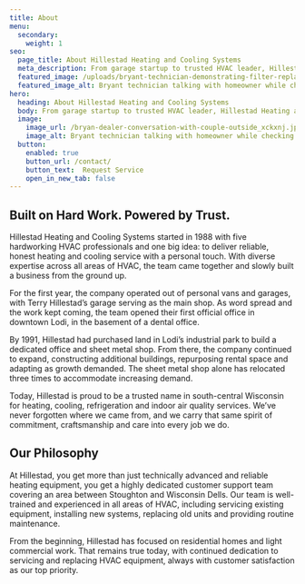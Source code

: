 ```yaml
---
title: About
menu:
  secondary:
    weight: 1
seo:
  page_title: About Hillestad Heating and Cooling Systems
  meta_description: From garage startup to trusted HVAC leader, Hillestad has proudly served Wisconsin homes and businesses since 1988.
  featured_image: /uploads/bryant-technician-demonstrating-filter-replacement-1000.jpg
  featured_image_alt: Bryant technician talking with homeowner while checking air filter and furnace
hero: 
  heading: About Hillestad Heating and Cooling Systems
  body: From garage startup to trusted HVAC leader, Hillestad Heating and Cooling Systems has proudly served Wisconsin homes and businesses since 1988.
  image: 
    image_url: /bryan-dealer-conversation-with-couple-outside_xckxnj.jpg
    image_alt: Bryant technician talking with homeowner while checking air filter and furnace
  button:
    enabled: true
    button_url: /contact/ 
    button_text:  Request Service
    open_in_new_tab: false
---
```


## Built on Hard Work. Powered by Trust.

Hillestad Heating and Cooling Systems started in 1988 with five hardworking HVAC professionals and one big idea: to deliver reliable, honest heating and cooling service with a personal touch. With diverse expertise across all areas of HVAC, the team came together and slowly built a business from the ground up.

For the first year, the company operated out of personal vans and garages, with Terry Hillestad’s garage serving as the main shop. As word spread and the work kept coming, the team opened their first official office in downtown Lodi, in the basement of a dental office.

By 1991, Hillestad had purchased land in Lodi’s industrial park to build a dedicated office and sheet metal shop. From there, the company continued to expand, constructing additional buildings, repurposing rental space and adapting as growth 
demanded. The sheet metal shop alone has relocated three times to accommodate increasing demand.

Today, Hillestad is proud to be a trusted name in south-central Wisconsin for heating, cooling, refrigeration and indoor air quality services. We’ve never forgotten where we came from, and we carry that same spirit of commitment, craftsmanship and care into every job we do.

## Our Philosophy

At Hillestad, you get more than just technically advanced and reliable heating equipment, you get a highly dedicated customer support team covering an area between Stoughton and Wisconsin Dells. Our team is well-trained and experienced in all areas of HVAC, including servicing existing equipment, installing new systems, replacing old units and providing routine maintenance.

From the beginning, Hillestad has focused on residential homes and light commercial work. That remains true today, with continued dedication to servicing and replacing HVAC equipment, always with customer satisfaction as our top priority.